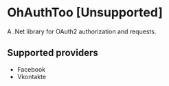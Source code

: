 OhAuthToo [Unsupported]
=========

A .Net library for OAuth2 authorization and requests.

Supported providers
-------------------

* Facebook
* Vkontakte
